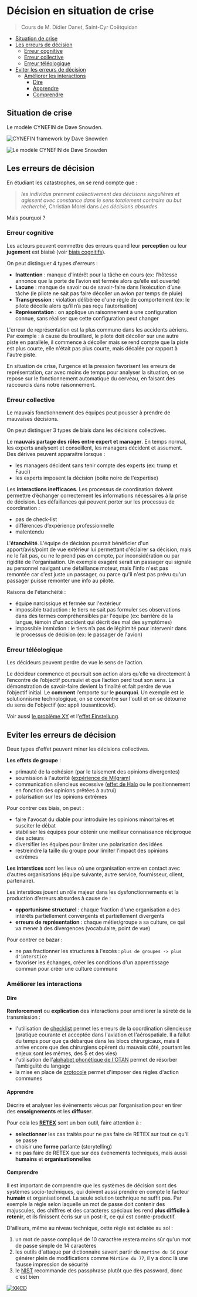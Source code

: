 # Décision en situation de crise

> Cours de M. Didier Danet, Saint-Cyr Coëtquidan

- [Situation de crise](#situation-de-crise)
- [Les erreurs de décision](#les-erreurs-de-décision)
  - [Erreur cognitive](#erreur-cognitive)
  - [Erreur collective](#erreur-collective)
  - [Erreur téléologique](#erreur-téléologique)
- [Eviter les erreurs de décision](#eviter-les-erreurs-de-décision)
  - [Améliorer les interactions](#améliorer-les-interactions)
    - [Dire](#dire)
    - [Apprendre](#apprendre)
    - [Comprendre](#comprendre)

## Situation de crise

Le modèle CYNEFIN de Dave Snowden.

![CYNEFIN framework by Dave Snowden](https://wikiagile.cesi.fr/images/thumb/c/ce/Cynefin-by-Vige_en.png/1000px-Cynefin-by-Vige_en.png)

![Le modèle CYNEFIN de Dave Snowden](https://64.media.tumblr.com/1042f90f9aa90d1563e72ff9399011dd/tumblr_p054oauVDH1qzx36ho1_1280.jpg)

## Les erreurs de décision

En étudiant les catastrophes, on se rend compte que :
> *les individus prennent collectivement des décisions singulières et agissent avec constance dans le sens totalement contraire au but recherché*, Christian Morel dans *Les décisions absurdes*

Mais pourquoi ?

### Erreur cognitive

Les acteurs peuvent commettre des erreurs quand leur **perception** ou leur **jugement** est biaisé (voir [biais cognitifs](https://fr.wikipedia.org/wiki/Biais_cognitif)).

On peut distinguer 4 types d'erreurs :
- **Inattention** : manque d'intérêt pour la tâche en cours (ex: l’hôtesse annonce que la porte de l’avion est fermée alors qu’elle est ouverte)
- **Lacune** : manque de savoir ou de savoir-faire dans l’exécution d’une tâche (le pilote ne sait pas faire décoller un avion par temps de pluie)
- **Transgression** : violation délibérée d'une règle de comportement (ex: le pilote décolle alors qu’il n’a pas reçu l’autorisation)
- **Représentation** : on applique un raisonnement à une configuration connue, sans réaliser que cette configuration peut changer

L'erreur de représentation est la plus commune dans les accidents aériens. Par exemple : à cause du brouillard, le pilote doit décoller sur une autre piste en parallèle, il commence à décoller mais se rend compte que la piste est plus courte, elle n'était pas plus courte, mais décalée par rapport à l'autre piste.

En situation de crise, l’urgence et la pression favorisent les erreurs de représentation, car avec moins de temps pour analyser la situation, on se repose sur le fonctionnement automatique du cerveau, en faisant des raccourcis dans notre raisonnement.

### Erreur collective

Le mauvais fonctionnement des équipes peut pousser à prendre de mauvaises décisions.

On peut distinguer 3 types de biais dans les décisions collectives.

Le **mauvais partage des rôles entre expert et manager**. En temps normal, les experts analysent et conseillent, les managers décident et assument. Des dérives peuvent apparaitre lorsque :
- les managers décident sans tenir compte des experts (ex: trump et Fauci)
- les experts imposent la décision (boîte noire de l'expertise)

Les **interactions inefficaces**. Les processus de coordination doivent permettre d’échanger correctement les informations nécessaires à la prise de décision.
Les défaillances qui peuvent porter sur les processus de coordination :
- pas de check-list
- différences d’expérience professionnelle
- malentendu

L'**étanchéité**. L'équipe de décision pourrait bénéficier d'un apport/avis/point de vue extérieur lui permettant d'éclairer sa décision, mais ne le fait pas, ou ne le prend pas en compte, par inconsidération ou par rigidité de l'organisation. Un exemple exagéré serait un passager qui signale au personnel navigant une défaillance moteur, mais l'info n'est pas remontée car c'est juste un passager, ou parce qu'il n'est pas prévu qu'un passager puisse remonter une info au pilote.

Raisons de l'étanchéité :
- équipe narcissique et fermée sur l'extérieur
- impossible traduction : le tiers ne sait pas formuler ses observations dans des termes compréhensibles par l'équipe (ex: barrière de la langue, témoin d'un accident qui décrit des mal des symptômes)
- impossible immixtion : le tiers n’a pas de légitimité pour intervenir dans le processus de décision (ex: le passager de l'avion)

### Erreur téléologique

Les décideurs peuvent perdre de vue le sens de l’action.

Le décideur commence et poursuit son action alors qu’elle va directement à l’encontre de l’objectif poursuivi et que l’action perd tout son sens. La démonstration de savoir-faire devient la finalité et fait perdre de vue l’objectif initial. Le **comment** l’emporte sur le **pourquoi**. Un exemple est le solutionnisme technologique, on se concentre sur l'outil et on se détourne du sens de l'objectif (ex: appli tousanticovid).

Voir aussi [le problème XY](https://xyproblem.info/) et l'[effet Einstellung](https://en.wikipedia.org/wiki/Einstellung_effect).

## Eviter les erreurs de décision

Deux types d'effet peuvent miner les décisions collectives.

**Les effets de groupe** :
- primauté de la cohésion (par le taisement des opinions divergentes)
- soumission à l'autorité ([expérience de Milgram](https://fr.wikipedia.org/wiki/Exp%C3%A9rience_de_Milgram))
- communication silencieus excessive ([effet de Halo](https://fr.wikipedia.org/wiki/Effet_de_halo) ou le positionnement en fonction des opinions prêtées à autrui)
- polarisation sur les opinions extrêmes

Pour contrer ces biais, on peut :
- faire l'avocat du diable pour introduire les opinions minoritaires et susciter le débat
- stabiliser les équipes pour obtenir une meilleur connaissance réciproque des acteurs
- diversifier les équipes pour limiter une polarisation des idées
- restreindre la taille du groupe pour limiter l'impact des opinions extrêmes

**Les interstices** sont les lieux où une organisation entre en contact avec d’autres organisations (équipe suivante, autre service, fournisseur, client, partenaire).

Les interstices jouent un rôle majeur dans les dysfonctionnements et la production d’erreurs absurdes à cause de :
- **opportunisme structurel** : chaque fraction d'une organisation a des intérêts partiellement convergents et partiellement divergents
- **erreurs de représentation** : chaque métier/groupe a sa culture, ce qui va mener à des divergences (vocabulaire, point de vue)

Pour contrer ce bazar :
- ne pas fractionner les structures à l'excès : `plus de groupes -> plus d'interstice`
- favoriser les échanges, créer les conditions d'un apprentissage commun pour créer une culture commune

### Améliorer les interactions

#### Dire

**Renforcement** ou **explication** des interactions pour améliorer la sûreté de la transmission :
- l'utilisation de [checklist](https://en.wikipedia.org/wiki/Checklist) permet les erreurs de la coordination silencieuse (pratique courante et acceptée dans l'aviation et l'aérospatiale. Il a fallut du temps pour que ça débarque dans les blocs chirurgicaux, mais il arrive encore que des chirurgiens opèrent du mauvais côté, pourtant les enjeux sont les mêmes, des $ et des vies)
- l'utilisation de l'[alphabet phonétique de l'OTAN](https://fr.wikipedia.org/wiki/Alphabet_phon%C3%A9tique_de_l%27OTAN) permet de résorber l’ambiguïté du langage
- la mise en place de [protocole](https://fr.wikipedia.org/wiki/Protocole) permet d'imposer des règles d'action communes

#### Apprendre

Décrire et analyser les événements vécus par l’organisation pour en tirer des **enseignements** et les **diffuser**.

Pour cela les [**RETEX**](https://fr.wikipedia.org/wiki/Retour_d%27exp%C3%A9rience) sont un bon outil, faire attention à :
- **selectionner** les cas traités pour ne pas faire de RETEX sur tout ce qu'il se passe
- choisir une **forme** parlante (storytelling)
- ne pas faire de RETEX que sur des événements techniques, mais aussi **humains** et **organisationnelles**

#### Comprendre

Il est important de comprendre que les systèmes de décision sont des systèmes socio-techniques, qui doivent aussi prendre en compte le facteur **humain** et organisationnel.
La seule solution technique ne suffit pas. Par exemple la règle selon laquelle un mot de passe doit contenir des majuscules, des chiffres et des caractères spéciaux les rend **plus difficile à retenir**, et ils finissent écris sur un post-it, ce qui est contre-productif.

D'ailleurs, même au niveau technique, cette règle est éclatée au sol :
1. un mot de passe compliqué de 10 caractère restera moins sûr qu'un mot de passe simple de 14 caractères
2. les outils d'attaque par dictionnaire savent partir de `martine du 56` pour générer plein de modifications comme `M4rtine du 77`, il y a donc là une fausse impression de sécurité
3. le [NIST](https://www.sans.org/blog/nist-has-spoken-death-to-complexity-long-live-the-passphrase/) recommande des passphrase plutôt que des password, donc c'est bien

[![XKCD](https://imgs.xkcd.com/comics/password_strength.png)](https://www.nist.gov/blogs/taking-measure/easy-ways-build-better-p5w0rd)
